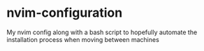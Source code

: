 # nvim-configuration
My nvim config along with a bash script to hopefully automate the installation process when moving between machines
